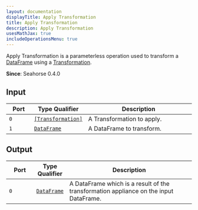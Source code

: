 ```yaml
---
layout: documentation
displayTitle: Apply Transformation
title: Apply Transformation
description: Apply Transformation
usesMathJax: true
includeOperationsMenu: true
---
```


Apply Transformation is a parameterless operation used to transform a [DataFrame](../classes/dataframe.html)
 using a [Transformation](../traits/transformation.html).

**Since**: Seahorse 0.4.0

## Input

<table>
<thead>
<tr>
<th style="width:15%">Port</th>
<th style="width:15%">Type Qualifier</th>
<th style="width:70%">Description</th>
</tr>
</thead>
<tbody>
<tr>
<td><code>0</code></td>
<td><code><a href="../classes/transformation.html">[Transformation]</a></code></td>
<td>A Transformation to apply.</td>
</tr>
<tr>
<td><code>1</code></td>
<td><code><a href="../classes/dataframe.html">DataFrame</a></code></td>
<td>A DataFrame to transform.</td>
</tr>
</tbody>
</table>

## Output

<table>
<thead>
<tr>
<th style="width:15%">Port</th>
<th style="width:15%">Type Qualifier</th>
<th style="width:70%">Description</th>
</tr>
</thead>
<tbody>
<tr>
<td><code>0</code></td>
<td><code><a href="../classes/dataframe.html">DataFrame</a></code></td>
<td>A DataFrame which is a result of the transformation appliance on the input DataFrame.</td>
</tr>
</tbody>
</table>

